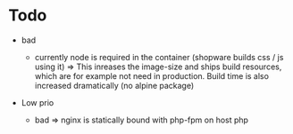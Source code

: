 # Todo

* bad
  * currently node is required in the container (shopware builds css / js using it) => This inreases the image-size and ships build resources, which are for example not need in production. Build time is also increased dramatically (no alpine package)

* Low prio
  * bad => nginx is statically bound with php-fpm on host php
